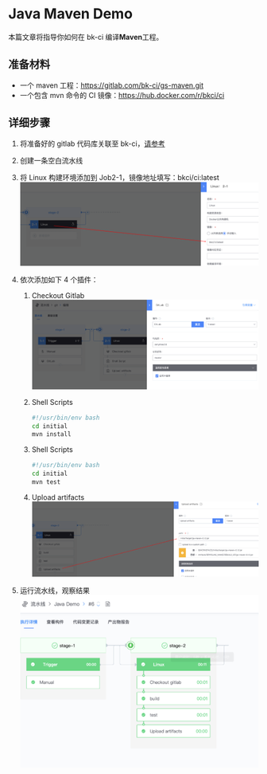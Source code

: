 # Java Maven Demo

本篇文章将指导你如何在 bk-ci 编译**Maven**工程。

## 准备材料

- 一个 maven 工程：<https://gitlab.com/bk-ci/gs-maven.git>
- 一个包含 mvn 命令的 CI 镜像：<https://hub.docker.com/r/bkci/ci>

## 详细步骤

1. 将准备好的 gitlab 代码库关联至 bk-ci，[请参考](../Quickstarts/Link-your-first-repo.md)
2. 创建一条空白流水线
3. 将 Linux 构建环境添加到 Job2-1，镜像地址填写：bkci/ci:latest
   ![pic](../../../assets/examples_java_1.png)
4. 依次添加如下 4 个插件：
   1. Checkout Gitlab
      ![pic](../../../assets/quickstart_4.png)
   2. Shell Scripts

      ```bash
      #!/usr/bin/env bash
      cd initial
      mvn install
      ```

   3. Shell Scripts

      ```bash
      #!/usr/bin/env bash
      cd initial
      mvn test
      ```

   4. Upload artifacts
      ![pic](../../../assets/examples_java_2.png)

5. 运行流水线，观察结果
![pic](../../../assets/examples_java_3.png)
